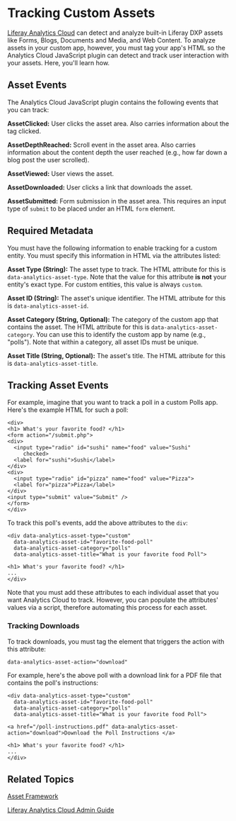 # Tracking Custom Assets [](id=tracking-custom-assets)

[Liferay Analytics Cloud](https://help.liferay.com/hc/en-us/categories/360000608871-Liferay-Analytics-Cloud-Admin-Guide) 
can detect and analyze built-in Liferay DXP assets like Forms, Blogs, Documents 
and Media, and Web Content. To analyze assets in your custom app, however, you 
must tag your app's HTML so the Analytics Cloud JavaScript plugin can detect and 
track user interaction with your assets. Here, you'll learn how. 

## Asset Events [](id=asset-events)

The Analytics Cloud JavaScript plugin contains the following events that you can 
track: 

**AssetClicked:** User clicks the asset area. Also carries information about the 
tag clicked. 

**AssetDepthReached:** Scroll event in the asset area. Also carries information 
about the content depth the user reached (e.g., how far down a blog post the 
user scrolled). 

**AssetViewed:** User views the asset. 

**AssetDownloaded:** User clicks a link that downloads the asset. 

**AssetSubmitted:** Form submission in the asset area. This requires an input 
type of `submit` to be placed under an HTML `form` element. 

## Required Metadata [](id=required-metadata)

You must have the following information to enable tracking for a custom entity. 
You must specify this information in HTML via the attributes listed: 

**Asset Type (String):** The asset type to track. The HTML attribute for this is 
`data-analytics-asset-type`. Note that the value for this attribute **is not** 
your entity's exact type. For custom entities, this value is always `custom`. 

**Asset ID (String):** The asset's unique identifier. The HTML attribute for 
this is `data-analytics-asset-id`. 

**Asset Category (String, Optional):** The category of the custom app that 
contains the asset. The HTML attribute for this is 
`data-analytics-asset-category`. You can use this to identify the custom app by 
name (e.g., "polls"). Note that within a category, all asset IDs must be unique. 

**Asset Title (String, Optional):** The asset's title. The HTML attribute for 
this is `data-analytics-asset-title`. 

## Tracking Asset Events [](id=tracking-asset-events)

For example, imagine that you want to track a poll in a custom Polls app. Here's 
the example HTML for such a poll: 

    <div>
    <h1> What's your favorite food? </h1>
    <form action="/submit.php">
    <div>
      <input type="radio" id="sushi" name="food" value="Sushi"
         checked>
      <label for="sushi">Sushi</label>
    </div>
    <div>
      <input type="radio" id="pizza" name="food" value="Pizza">
      <label for="pizza">Pizza</label>
    </div>
    <input type="submit" value="Submit" />
    </form>
    </div>

To track this poll's events, add the above attributes to the `div`: 

    <div data-analytics-asset-type="custom"
      data-analytics-asset-id="favorite-food-poll"
      data-analytics-asset-category="polls"
      data-analytics-asset-title="What is your favorite food Poll">

    <h1> What's your favorite food? </h1>
    ...
    </div>

Note that you must add these attributes to each individual asset that you want 
Analytics Cloud to track. However, you can populate the attributes' values via a 
script, therefore automating this process for each asset. 

### Tracking Downloads [](id=tracking-downloads)

To track downloads, you must tag the element that triggers the action with this 
attribute:

    data-analytics-asset-action="download"

For example, here's the above poll with a download link for a PDF file that 
contains the poll's instructions: 

    <div data-analytics-asset-type="custom"
      data-analytics-asset-id="favorite-food-poll"
      data-analytics-asset-category="polls"
      data-analytics-asset-title="What is your favorite food Poll">

    <a href="/poll-instructions.pdf" data-analytics-asset-action="download">Download the Poll Instructions </a>

    <h1> What's your favorite food? </h1>
    ...
    </div>

## Related Topics [](id=related-topics)

[Asset Framework](/develop/tutorials/-/knowledge_base/7-1/asset-framework)

[Liferay Analytics Cloud Admin Guide](https://help.liferay.com/hc/en-us/categories/360000608871-Liferay-Analytics-Cloud-Admin-Guide)
